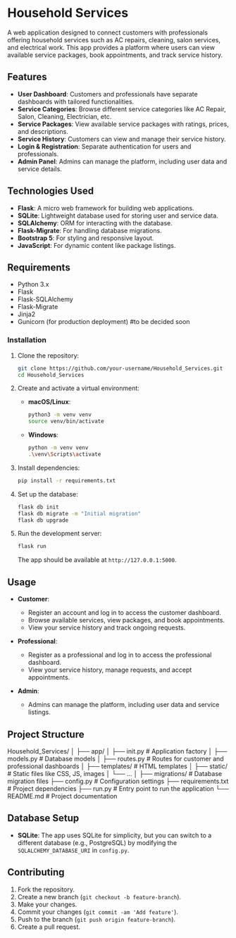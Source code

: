 # Household Services

A web application designed to connect customers with professionals offering household services such as AC repairs, cleaning, salon services, and electrical work. This app provides a platform where users can view available service packages, book appointments, and track service history.

## Features

- **User Dashboard**: Customers and professionals have separate dashboards with tailored functionalities.
- **Service Categories**: Browse different service categories like AC Repair, Salon, Cleaning, Electrician, etc.
- **Service Packages**: View available service packages with ratings, prices, and descriptions.
- **Service History**: Customers can view and manage their service history.
- **Login & Registration**: Separate authentication for users and professionals.
- **Admin Panel**: Admins can manage the platform, including user data and service details.

## Technologies Used

- **Flask**: A micro web framework for building web applications.
- **SQLite**: Lightweight database used for storing user and service data.
- **SQLAlchemy**: ORM for interacting with the database.
- **Flask-Migrate**: For handling database migrations.
- **Bootstrap 5**: For styling and responsive layout.
- **JavaScript**: For dynamic content like package listings.

## Requirements

- Python 3.x
- Flask
- Flask-SQLAlchemy
- Flask-Migrate
- Jinja2
- Gunicorn (for production deployment) #to be decided soon
  
### Installation

1. Clone the repository:
    ```bash
    git clone https://github.com/your-username/Household_Services.git
    cd Household_Services
    ```

2. Create and activate a virtual environment:
    - **macOS/Linux**:
      ```bash
      python3 -m venv venv
      source venv/bin/activate
      ```
    - **Windows**:
      ```bash
      python -m venv venv
      .\venv\Scripts\activate
      ```

3. Install dependencies:
    ```bash
    pip install -r requirements.txt
    ```

4. Set up the database:
    ```bash
    flask db init
    flask db migrate -m "Initial migration"
    flask db upgrade
    ```

5. Run the development server:
    ```bash
    flask run
    ```

    The app should be available at `http://127.0.0.1:5000`.

## Usage

- **Customer**:
    - Register an account and log in to access the customer dashboard.
    - Browse available services, view packages, and book appointments.
    - View your service history and track ongoing requests.

- **Professional**:
    - Register as a professional and log in to access the professional dashboard.
    - View your service history, manage requests, and accept appointments.

- **Admin**:
    - Admins can manage the platform, including user data and service listings.

## Project Structure

Household_Services/ │ ├── app/ │ ├── init.py # Application factory │ ├── models.py # Database models │ ├── routes.py # Routes for customer and professional dashboards │ ├── templates/ # HTML templates │ ├── static/ # Static files like CSS, JS, images │ └── ... │ ├── migrations/ # Database migration files ├── config.py # Configuration settings ├── requirements.txt # Project dependencies ├── run.py # Entry point to run the application └── README.md # Project documentation


## Database Setup

- **SQLite**: The app uses SQLite for simplicity, but you can switch to a different database (e.g., PostgreSQL) by modifying the `SQLALCHEMY_DATABASE_URI` in `config.py`.

## Contributing

1. Fork the repository.
2. Create a new branch (`git checkout -b feature-branch`).
3. Make your changes.
4. Commit your changes (`git commit -am 'Add feature'`).
5. Push to the branch (`git push origin feature-branch`).
6. Create a pull request.




